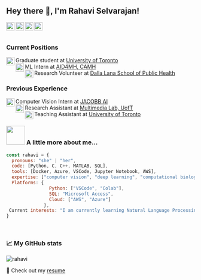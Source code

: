 ## Hey there 👋, I'm Rahavi Selvarajan!

<a href="https://www.instagram.com/rahavi_selvarajan/"><img align="left" alt="Rahavi's Instagram" width="22px" src="https://raw.githubusercontent.com/hussainweb/hussainweb/main/icons/instagram.png" /></a>
<a href="https://scholar.google.ca/citations?user=PAab4NEAAAAJ&hl=en"><img align="left" alt="Google Scholar" width="22px" src="https://github.com/RahaviSelvarajan/rselva/blob/1ae2d6eb07681c9ad1b04fef68da9532a0ed432d/google-scholar-square.svg" /></a>
<a href="https://twitter.com/RahaviSelva30"><img align="left" alt="Twitter" width="22px" src="https://raw.githubusercontent.com/peterthehan/peterthehan/master/assets/twitter.svg" /></a>
<a href="https://www.linkedin.com/in/rahavi-selv/"><img align="left" alt="LinkedIN" width="22px" src="https://raw.githubusercontent.com/peterthehan/peterthehan/master/assets/linkedin.svg" /></a>

<br />
<br />

### Current Positions
<img align="left" alt="CV" width="22px" src="https://github.com/RahaviSelvarajan/rselva/blob/060c178d71116ddbcf7e88c404e53b5ef7866f9a/graduating-student.png"/>  Graduate student at <a href="https://www.utoronto.ca/"> University of Toronto</a> <br />
<img align="left" alt="CV" width="22px" src="https://github.com/RahaviSelvarajan/rselva/blob/060c178d71116ddbcf7e88c404e53b5ef7866f9a/machine-learning.png" />  ML Intern at <a href="https://aid4mental.health/"> AID4MH, CAMH</a> <br />
<img align="left" alt="CV" width="22px" src="https://github.com/RahaviSelvarajan/rselva/blob/060c178d71116ddbcf7e88c404e53b5ef7866f9a/woman.png" />  Research Volunteer at <a href="https://www.dlsph.utoronto.ca/"> Dalla Lana School of Public Health </a> <br />

### Previous Experience

<img align="left" alt="CV" width="22px" src="https://github.com/RahaviSelvarajan/rselva/blob/8750df97d7df6e8d3eb82586653e029ac1bfb858/CV.png" /> Computer Vision Intern at <a href="https://www.jacobb.ai/en/"> JACOBB AI </a> <br />
<img align="left" alt="CV" width="22px" src="https://github.com/RahaviSelvarajan/rselva/blob/060c178d71116ddbcf7e88c404e53b5ef7866f9a/idea.png" />   Research Assistant at <a href="https://www.dsp.utoronto.ca/"> Multimedia Lab, UofT </a> <br />
<img align="left" alt="CV" width="22px" src="https://github.com/RahaviSelvarajan/rselva/blob/df618baf23ba7f29f9b8e7a3b35e6e87baac7758/girl.png" /> 
Teaching Assistant at <a href="https://www.utoronto.ca/"> University of Toronto</a> <br />

### <img src="https://media.giphy.com/media/VgCDAzcKvsR6OM0uWg/giphy.gif" width="50"> A little more about me...  

```javascript
const rahavi = {
  pronouns: "she" | "her",
  code: [Python, C, C++, MATLAB, SQL],
  tools: [Docker, Azure, VSCode, Jupyter Notebook, AWS],
  expertise: ["computer vision", "deep learning", "computational biology"],
  Platforms: {
                Python: ["VSCode", "Colab"],
                SQL: "Microsoft Access",
                Cloud: ["AWS", "Azure"]
              },
 Current interests: "I am currently learning Natural Language Processing (NLP)"
}
```
<br />

### 📈 My GitHub stats

<p align="left"> <img src="https://github-readme-stats.vercel.app/api?username=RahaviSelvarajan&show_icons=true&theme=gotham" alt="rahavi" />

📝 Check out my <a href="https://github.com/RahaviSelvarajan/rselva/blob/652fc64691d5cba5c8bf8b0b3efd73f747d74ec4/CV.pdf"> resume </a> <br />
